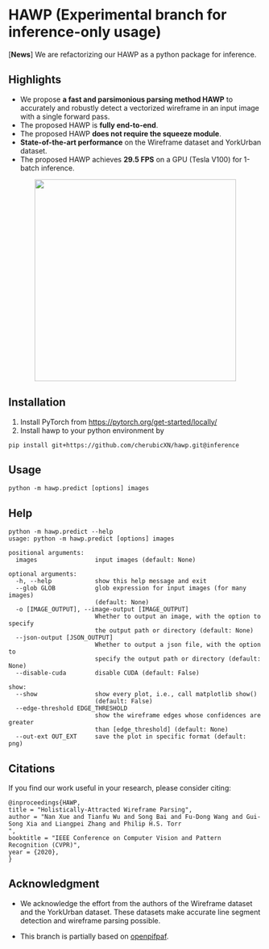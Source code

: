 # HAWP (Experimental branch for inference-only usage)

[**News**] We are refactorizing our HAWP as a python package for inference. 

## Highlights
- We propose **a fast and parsimonious parsing method HAWP** to accurately and robustly detect a vectorized wireframe in an input image with a single forward pass.
- The proposed HAWP is **fully end-to-end**.
- The proposed HAWP **does not require the squeeze module**.
- **State-of-the-art performance** on the Wireframe dataset and YorkUrban dataset.
- The proposed HAWP achieves **29.5 FPS** on a GPU (Tesla V100) for 1-batch inference.

<p align="center">
<img src="figures/teaser.png" height="400" >
<p>

## Installation
1. Install PyTorch from https://pytorch.org/get-started/locally/
2. Install hawp to your python environment by
```
pip install git+https://github.com/cherubicXN/hawp.git@inference
```

## Usage
```
python -m hawp.predict [options] images
```
## Help
```
python -m hawp.predict --help
usage: python -m hawp.predict [options] images

positional arguments:
  images                input images (default: None)

optional arguments:
  -h, --help            show this help message and exit
  --glob GLOB           glob expression for input images (for many images)
                        (default: None)
  -o [IMAGE_OUTPUT], --image-output [IMAGE_OUTPUT]
                        Whether to output an image, with the option to specify
                        the output path or directory (default: None)
  --json-output [JSON_OUTPUT]
                        Whether to output a json file, with the option to
                        specify the output path or directory (default: None)
  --disable-cuda        disable CUDA (default: False)

show:
  --show                show every plot, i.e., call matplotlib show()
                        (default: False)
  --edge-threshold EDGE_THRESHOLD
                        show the wireframe edges whose confidences are greater
                        than [edge_threshold] (default: None)
  --out-ext OUT_EXT     save the plot in specific format (default: png)
```
## Citations
If you find our work useful in your research, please consider citing:
```
@inproceedings{HAWP,
title = "Holistically-Attracted Wireframe Parsing",
author = "Nan Xue and Tianfu Wu and Song Bai and Fu-Dong Wang and Gui-Song Xia and Liangpei Zhang and Philip H.S. Torr
",
booktitle = "IEEE Conference on Computer Vision and Pattern Recognition (CVPR)",
year = {2020},
}
```

## Acknowledgment
- We acknowledge the effort from the authors of the Wireframe dataset and the YorkUrban dataset. These datasets make accurate line segment detection and wireframe parsing possible.

- This branch is partially based on [openpifpaf](https://github.com/openpifpaf/openpifpaf).
